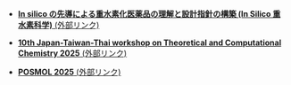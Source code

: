 - [__In silico の先導による重水素化医薬品の理解と設計指針の構築 (In Silico 重水素科学)__ (外部リンク)](https://ycuqpc.github.io/kibanS-25H00428/)
  
- [__10th Japan-Taiwan-Thai workshop on Theoretical and Computational Chemistry 2025__ (外部リンク)](https://ycuqpc.github.io/JTTTCC10th/)
    
- [__POSMOL 2025__ (外部リンク)](https://www-user.yokohama-cu.ac.jp/~tachi/posmol2025/index.html)
  
